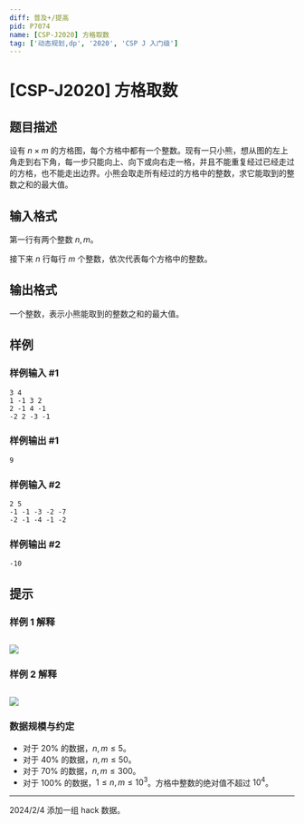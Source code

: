 ```yaml
---
diff: 普及+/提高
pid: P7074
name: [CSP-J2020] 方格取数
tag: ['动态规划,dp', '2020', 'CSP J 入门级']
---
```

# [CSP-J2020] 方格取数
## 题目描述

设有 $n \times m$ 的方格图，每个方格中都有一个整数。现有一只小熊，想从图的左上角走到右下角，每一步只能向上、向下或向右走一格，并且不能重复经过已经走过的方格，也不能走出边界。小熊会取走所有经过的方格中的整数，求它能取到的整数之和的最大值。
## 输入格式

第一行有两个整数 $n, m$。

接下来 $n$ 行每行 $m$ 个整数，依次代表每个方格中的整数。
## 输出格式

一个整数，表示小熊能取到的整数之和的最大值。
## 样例

### 样例输入 #1
```
3 4
1 -1 3 2
2 -1 4 -1
-2 2 -3 -1

```
### 样例输出 #1
```
9
```
### 样例输入 #2
```
2 5
-1 -1 -3 -2 -7
-2 -1 -4 -1 -2

```
### 样例输出 #2
```
-10
```
## 提示

### 样例 1 解释

![](https://cdn.luogu.com.cn/upload/image_hosting/sq4638pa.png)
---

### 样例 2 解释

![](https://cdn.luogu.com.cn/upload/image_hosting/7tfdyabk.png)
---

### 数据规模与约定
- 对于 $20\%$ 的数据，$n, m \le 5$。
- 对于 $40\%$ 的数据，$n, m \le 50$。
- 对于 $70\%$ 的数据，$n, m \le 300$。
- 对于 $100\%$ 的数据，$1 \le n,m \le 10^3$。方格中整数的绝对值不超过 $10^4$。



------------
2024/2/4 添加一组 hack 数据。

